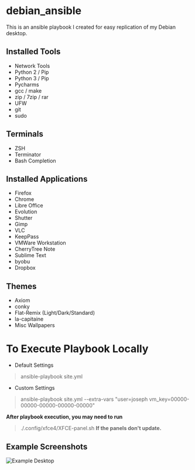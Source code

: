 # debian_ansible

This is an ansible playbook I created for easy replication of my Debian desktop.

## Installed Tools
- Network Tools
- Python 2 / Pip
- Python 3 / Pip
- Pycharms
- gcc / make
- zip / 7zip / rar
- UFW
- git
- sudo

## Terminals
- ZSH
- Terminator
- Bash Completion

## Installed Applications
- Firefox
- Chrome
- Libre Office
- Evolution
- Shutter
- Gimp
- VLC
- KeepPass
- VMWare Workstation
- CherryTree Note
- Sublime Text
- byobu
- Dropbox

## Themes
- Axiom
- conky
- Flat-Remix (Light/Dark/Standard)
- la-capitaine
- Misc Wallpapers

# To Execute Playbook Locally
- Default Settings
> ansible-playbook site.yml
- Custom Settings
> ansible-playbook site.yml --extra-vars "user=joseph vm_key=00000-00000-00000-00000-00000"

**After playbook execution, you may need to run**
> ./.config/xfce4/XFCE-panel.sh
**If the panels don't update.**

## Example Screenshots 
![Example Desktop](https://github.com/jbarcia/debian_ansible/raw/master/Selection_060.png)

